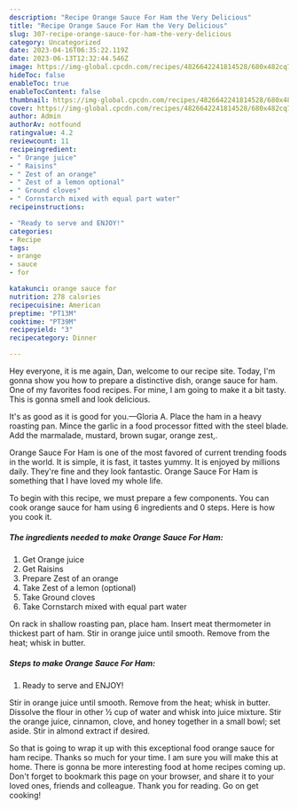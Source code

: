 ```yaml
---
description: "Recipe Orange Sauce For Ham the Very Delicious"
title: "Recipe Orange Sauce For Ham the Very Delicious"
slug: 307-recipe-orange-sauce-for-ham-the-very-delicious
category: Uncategorized
date: 2023-04-16T06:35:22.119Z
date: 2023-06-13T12:32:44.546Z
image: https://img-global.cpcdn.com/recipes/4826642241814528/680x482cq70/orange-sauce-for-ham-recipe-main-photo.jpg
hideToc: false
enableToc: true
enableTocContent: false
thumbnail: https://img-global.cpcdn.com/recipes/4826642241814528/680x482cq70/orange-sauce-for-ham-recipe-main-photo.jpg
cover: https://img-global.cpcdn.com/recipes/4826642241814528/680x482cq70/orange-sauce-for-ham-recipe-main-photo.jpg
author: Admin
authorAv: notfound
ratingvalue: 4.2
reviewcount: 11
recipeingredient:
- " Orange juice"
- " Raisins"
- " Zest of an orange"
- " Zest of a lemon optional"
- " Ground cloves"
- " Cornstarch mixed with equal part water"
recipeinstructions:

- "Ready to serve and ENJOY!"
categories:
- Recipe
tags:
- orange
- sauce
- for

katakunci: orange sauce for 
nutrition: 278 calories
recipecuisine: American
preptime: "PT13M"
cooktime: "PT39M"
recipeyield: "3"
recipecategory: Dinner

---
```



Hey everyone, it is me again, Dan, welcome to our recipe site. Today, I'm gonna show you how to prepare a distinctive dish, orange sauce for ham. One of my favorites food recipes. For mine, I am going to make it a bit tasty. This is gonna smell and look delicious.

It&#39;s as good as it is good for you.—Gloria A. Place the ham in a heavy roasting pan. Mince the garlic in a food processor fitted with the steel blade. Add the marmalade, mustard, brown sugar, orange zest,.

Orange Sauce For Ham is one of the most favored of current trending foods in the world. It is simple, it is fast, it tastes yummy. It is enjoyed by millions daily. They're fine and they look fantastic. Orange Sauce For Ham is something that I have loved my whole life.


To begin with this recipe, we must prepare a few components. You can cook orange sauce for ham using 6 ingredients and 0 steps. Here is how you cook it.

<!--inarticleads1-->

##### The ingredients needed to make Orange Sauce For Ham:

1. Get  Orange juice
1. Get  Raisins
1. Prepare  Zest of an orange
1. Take  Zest of a lemon (optional)
1. Take  Ground cloves
1. Take  Cornstarch mixed with equal part water


On rack in shallow roasting pan, place ham. Insert meat thermometer in thickest part of ham. Stir in orange juice until smooth. Remove from the heat; whisk in butter. 

<!--inarticleads2-->

##### Steps to make Orange Sauce For Ham:


1. Ready to serve and ENJOY!

Stir in orange juice until smooth. Remove from the heat; whisk in butter. Dissolve the flour in other ½ cup of water and whisk into juice mixture. Stir the orange juice, cinnamon, clove, and honey together in a small bowl; set aside. Stir in almond extract if desired. 

So that is going to wrap it up with this exceptional food orange sauce for ham recipe. Thanks so much for your time. I am sure you will make this at home. There is gonna be more interesting food at home recipes coming up. Don't forget to bookmark this page on your browser, and share it to your loved ones, friends and colleague. Thank you for reading. Go on get cooking!
